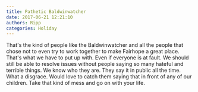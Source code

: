 ```yaml
---
title: Pathetic Baldwinwatcher
date: 2017-06-21 12:21:10
authors: Ripp
categories: Holiday
---
```


 That's  the kind of people like the  Baldwinwatcher and all the people that chose not to even try to work together to make Fairhope a great place. That's what we have to put up with. Even if everyone is at fault. We should still be able to resolve issues without people saying so many hateful and terrible things. We know who they are. They say it in public all the time. What a disgrace. Would love to catch them saying that in front of any of our children. Take that kind of mess and go on with your life.
